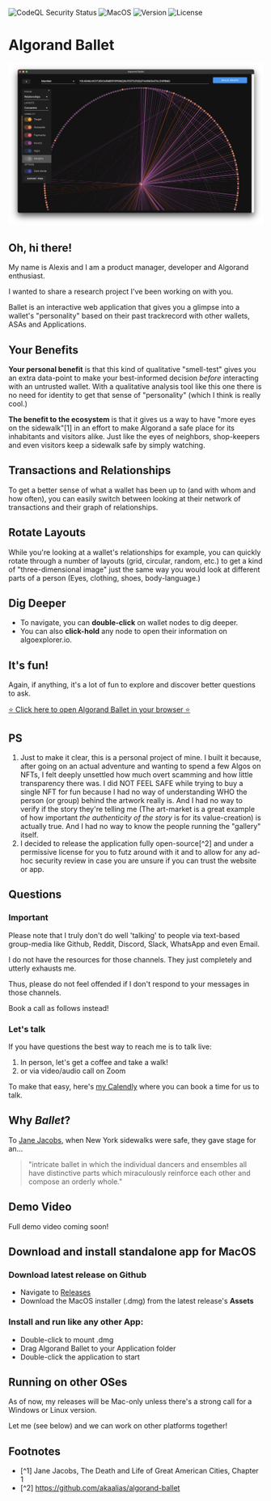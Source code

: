 ![CodeQL Security Status](https://github.com/akaalias/algorand-ballet/workflows/CodeQL/badge.svg)
![MacOS](https://img.shields.io/badge/MacOS-Ready-brightgreen)
![Version](https://img.shields.io/github/package-json/v/akaalias/algorand-ballet?color=brightgreen&label=Version)
![License](https://img.shields.io/github/license/akaalias/algorand-ballet?color=brightgreen&label=License)

# Algorand Ballet
[![Relationships](https://github.com/akaalias/algorand-ballet/blob/main/images/relationships-ui.png?raw=true)](https://akaalias.github.io/algorand-ballet/)

## Oh, hi there!

My name is Alexis and I am a product manager, developer and Algorand enthusiast.

I wanted to share a research project I've been working on with you.

Ballet is an interactive web application that gives you a glimpse into a wallet's "personality" based on their past trackrecord with other wallets, ASAs and Applications.

## Your Benefits
**Your personal benefit** is that this kind of qualitative "smell-test" gives you an extra data-point to make your best-informed decision _before_ interacting with an untrusted wallet. With a qualitative analysis tool like this one there is no need for identity to get that sense of "personality" (which I think is really cool.)

**The benefit to the ecosystem** is that it gives us a way to have "more eyes on the sidewalk"[1] in an effort to make Algorand a safe place for its inhabitants and visitors alike. Just like the eyes of neighbors, shop-keepers and even visitors keep a sidewalk safe by simply watching.

## Transactions and Relationships
To get a better sense of what a wallet has been up to (and with whom and how often), you can easily switch between looking at their  network of transactions and their graph of relationships.

## Rotate Layouts
While you're looking at a wallet's relationships for example, you can quickly rotate through a number of layouts (grid, circular, random, etc.) to get a kind of "three-dimensional image" just the same way you would look at different parts of a person (Eyes, clothing, shoes, body-language.)

## Dig Deeper
- To navigate, you can **double-click** on wallet nodes to dig deeper.
- You can also **click-hold** any node to open their information on algoexplorer.io.

## It's fun!
Again, if anything, it's a lot of fun to explore and discover better questions to ask.

[⭐️ Click here to open Algorand Ballet in your browser ⭐️](https://akaalias.github.io/algorand-ballet/)

## PS
1. Just to make it clear, this is a personal project of mine.  I  built it because, after going on an actual adventure and wanting to spend a few Algos on NFTs, I felt deeply unsettled how much overt scamming and how little transparency there was. I did NOT FEEL SAFE while trying to buy a single NFT for fun because I had no way of understanding WHO the person (or group) behind the artwork really is. And I had no way to verify if the story they're telling me (The art-market is a great example of how important *the authenticity of the story* is for its value-creation) is actually true. And I had no way to know the people running the "gallery" itself.
2. I decided to release the application fully open-source[^2] and under a permissive license for you to futz around with it and to allow for any ad-hoc security review in case you are unsure if you can trust the website or app.


## Questions
### Important
Please note that I truly don't do well 'talking' to people via text-based group-media like Github, Reddit, Discord, Slack, WhatsApp and even Email.

I do not have the resources for those channels. They just completely and utterly exhausts me.

Thus, please do not feel offended if I don't respond to your messages in those channels. 

Book a call as follows instead!

### Let's talk 
If you have questions the best way to reach me is to talk live:

1. In person, let's get a coffee and take a walk!
2. or via video/audio call on Zoom

To make that easy, here's [my Calendly](https://calendly.com/alexis-rondeau) where you can book a time for us to talk.


## Why _Ballet_?
To [Jane Jacobs](https://en.wikipedia.org/wiki/The_Death_and_Life_of_Great_American_Cities), when New York sidewalks were safe, they gave stage for an...
> "intricate ballet in which the individual dancers and ensembles all have distinctive parts which miraculously reinforce each other and compose an orderly whole."

## Demo Video
Full demo video coming soon!

## Download and install standalone app for MacOS

### Download latest release on Github
- Navigate to [Releases](https://github.com/akaalias/algorand-ballet/releases)
- Download the MacOS installer (.dmg) from the latest release's **Assets**

### Install and run like any other App:

- Double-click to mount .dmg
- Drag Algorand Ballet to your Application folder
- Double-click the application to start

## Running on other OSes
As of now, my releases will be Mac-only unless there's a strong call for a Windows or Linux version. 

Let me (see below) and we can work on other platforms together!

## Footnotes
- [^1] Jane Jacobs, The Death and Life of Great American Cities, Chapter 1
- [^2] https://github.com/akaalias/algorand-ballet
